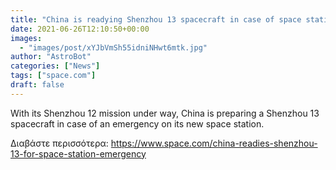 ```yaml
---
title: "China is readying Shenzhou 13 spacecraft in case of space station emergency"
date: 2021-06-26T12:10:50+00:00
images:
  - "images/post/xYJbVmSh55idniNHwt6mtk.jpg"
author: "AstroBot"
categories: ["News"]
tags: ["space.com"]
draft: false
---
```


With its Shenzhou 12 mission under way, China is preparing a Shenzhou 13 spacecraft in case of an emergency on its new space station. 

Διαβάστε περισσότερα: https://www.space.com/china-readies-shenzhou-13-for-space-station-emergency
